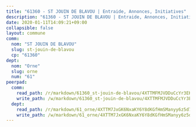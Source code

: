 ```yaml
---
title: "61360 - ST JOUIN DE BLAVOU | Entraide, Annonces, Initiatives"
description: "61360 - ST JOUIN DE BLAVOU | Entraide, Annonces, Initiatives"
date: 2020-01-11T14:09:21+09:00
collapsible: false
layout: commune
comm:
  nom: "ST JOUIN DE BLAVOU"
  slug: st-jouin-de-blavou
  cp: "61360"
dept:
  nom: "Orne"
  slug: orne
  num: "61"
peerpad:
  comm:
    read_path: /r/markdown/61360_st-jouin-de-blavou/4XTTMFMJVDDuCcYr3EKfPHbRXgLR71GDonenp5WvT6kNdSz87
    write_path: /w/markdown/61360_st-jouin-de-blavou/4XTTMFMJVDDuCcYr3EKfPHbRXgLR71GDonenp5WvT6kNdSz87-K3TgUyzWh6ZSv1f381KHr5hAVb6XZHApKY7Xk5VxDzM5Ry7NSs3XvkEHvseCizgLpsqWPuXh6Ttavthof12FotDH4tbYg8HAfUYrm8hrgtBbWKGAtH6WLZnCtLmBedJb4xoanDV9
  dept:
    read_path: /r/markdown/61_orne/4XTTM7JxGK6NxaKY6Y8dKGfHmSManyy6z5d78TaTcUn3zJjy6
    write_path: /w/markdown/61_orne/4XTTM7JxGK6NxaKY6Y8dKGfHmSManyy6z5d78TaTcUn3zJjy6-K3TgUN9f9h2Fmk7w15QXNPtmJYWWDYEB4sLb6BW46ErzRh2NG4TmnnXd3GJfJ3dVSNBE8WudjKbLAy4CD2mQTtYeoUAUzvKztzGsCxcQ4ezpe7WGMgkNubsBkL3vV47Zushr5DqN
---
```


